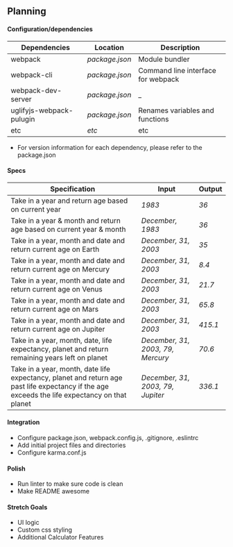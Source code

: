 ## Planning

#### Configuration/dependencies


Dependencies | Location | Description
------------- | ----- | ------
webpack | _package.json_ | Module bundler
webpack-cli | _package.json_ | Command line interface for webpack
webpack-dev-server | _package.json_ | _
uglifyjs-webpack-pulugin | _package.json_ | Renames variables and functions
etc | _etc_ | etc

 * For version information for each dependency, please refer to the package.json

#### Specs

Specification | Input | Output
------------- | ----- | ------
Take in a year and return age based on current year| _1983_ | _36_
Take in a year & month and return age based on current year & month| _December, 1983_ | _36_
Take in a year, month and date and return current age on Earth| _December, 31, 2003_ | _35_
Take in a year, month and date and return current age on Mercury| _December, 31, 2003_ | _8.4_
Take in a year, month and date and return current age on Venus| _December, 31, 2003_ | _21.7_
Take in a year, month and date and return current age on Mars| _December, 31, 2003_ | _65.8_
Take in a year, month and date and return current age on Jupiter| _December, 31, 2003_ | _415.1_
Take in a year, month, date, life expectancy, planet and return remaining years left on planet| _December, 31, 2003, 79, Mercury_ | _70.6_
Take in a year, month, date life expectancy, planet and return age past life expectancy if the age exceeds the life expectancy on that planet | _December, 31, 2003, 79, Jupiter_ | _336.1_


#### Integration
  * Configure package.json, webpack.config.js, .gitignore, .eslintrc
  * Add initial project files and directories
  * Configure karma.conf.js


#### Polish
  * Run linter to make sure code is clean
  * Make README awesome

#### Stretch Goals
  * UI logic
  * Custom css styling
  * Additional Calculator Features
